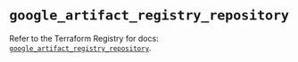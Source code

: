 # `google_artifact_registry_repository`

Refer to the Terraform Registry for docs: [`google_artifact_registry_repository`](https://registry.terraform.io/providers/hashicorp/google-beta/5.14.0/docs/resources/google_artifact_registry_repository).
